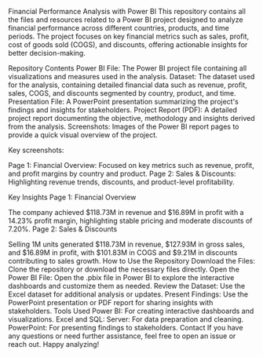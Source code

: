 Financial Performance Analysis with Power BI
This repository contains all the files and resources related to a Power BI project designed to analyze financial performance across different countries, products, and time periods. The project focuses on key financial metrics such as sales, profit, cost of goods sold (COGS), and discounts, offering actionable insights for better decision-making.

Repository Contents
Power BI File:
 The Power BI project file containing all visualizations and measures used in the analysis.
Dataset:
 The dataset used for the analysis, containing detailed financial data such as revenue, profit, sales, COGS, and discounts segmented by country, product, and time.
Presentation File:
 A PowerPoint presentation summarizing the project's findings and insights for stakeholders.
Project Report (PDF):
 A detailed project report documenting the objective, methodology and insights derived from the analysis.
Screenshots:
Images of the Power BI report pages to provide a quick visual overview of the project.

Key screenshots:

Page 1: Financial Overview: Focused on key metrics such as revenue, profit, and profit margins by country and product.
Page 2: Sales & Discounts: Highlighting revenue trends, discounts, and product-level profitability.

Key Insights
Page 1: Financial Overview

The company achieved $118.73M in revenue and $16.89M in profit with a 14.23% profit margin, highlighting stable pricing and moderate discounts of 7.20%.
Page 2: Sales & Discounts

Selling 1M units generated $118.73M in revenue, $127.93M in gross sales, and $16.89M in profit, with $101.83M in COGS and $9.21M in discounts contributing to sales growth.
How to Use the Repository
Download the Files: Clone the repository or download the necessary files directly.
Open the Power BI File: Open the .pbix file in Power BI to explore the interactive dashboards and customize them as needed.
Review the Dataset: Use the Excel dataset for additional analysis or updates.
Present Findings: Use the PowerPoint presentation or PDF report for sharing insights with stakeholders.
Tools Used
Power BI: For creating interactive dashboards and visualizations.
Excel and SQL: Server: For data preparation and cleaning.
PowerPoint: For presenting findings to stakeholders.
Contact
If you have any questions or need further assistance, feel free to open an issue or reach out. Happy analyzing!
